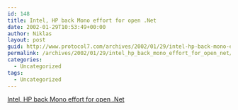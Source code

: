 ```yaml
---
id: 148
title: Intel, HP back Mono effort for open .Net
date: 2002-01-29T10:53:49+00:00
author: Niklas
layout: post
guid: http://www.protocol7.com/archives/2002/01/29/intel-hp-back-mono-effort-for-open-net/
permalink: /archives/2002/01/29/intel_hp_back_mono_effort_for_open_net/
categories:
  - Uncategorized
tags:
  - Uncategorized
---
```

<div class='microid-9ffd197356542bbb9a58279d6ffd9f0df41c7b17'>
  <p>
    <a href="http://www.infoworld.com/articles/hn/xml/02/01/28/020128hnopennet.xml">Intel, HP back Mono effort for open .Net</a>
  </p>
</div>